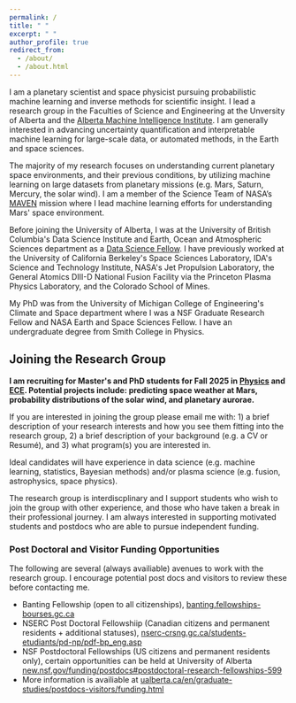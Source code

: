 ```yaml
---
permalink: /
title: " "
excerpt: " "
author_profile: true
redirect_from: 
  - /about/
  - /about.html
---
```


I am a planetary scientist and space physicist pursuing probabilistic machine learning and inverse methods for scientific insight. I lead a research group in the Faculties of Science and Engineering at the Unversity of Alberta and the [Alberta Machine Intelligence Institute](https://www.amii.ca/). I am generally interested in advancing uncertainty quantification and interpretable machine learning for large-scale data, or automated methods, in the Earth and space sciences.

The majority of my research focuses on understanding current planetary space environments, and their previous conditions, by utilizing machine learning on large datasets from planetary missions (e.g. Mars, Saturn, Mercury, the solar wind). I am a member of the Science Team of NASA’s [MAVEN](https://science.nasa.gov/mission/maven/) mission where I lead machine learning efforts for understanding Mars' space environment. 

Before joining the University of Alberta, I was at the University of British Columbia's Data Science Institute and Earth, Ocean and Atmospheric Sciences department as a [Data Science Fellow](https://dsi.ubc.ca/projects/2023/gaussian-processes-advancing-understanding-planetary-magnetism-spacecraft). I have previously worked at the University of California Berkeley's Space Sciences Laboratory, IDA's Science and Technology Institute, NASA's Jet Propulsion Laboratory, the General Atomics DIII-D National Fusion Facility via the Princeton Plasma Physics Laboratory, and the Colorado School of Mines. 

My PhD was from the University of Michigan College of Engineering's Climate and Space department where I was a NSF Graduate Research Fellow and NASA Earth and Space Sciences Fellow. I have an undergraduate degree from Smith College in Physics. 

## Joining the Research Group

**I am recruiting for Master's and PhD students for Fall 2025 in [Physics](https://www.ualberta.ca/en/physics/index.html) and [ECE](https://www.ualberta.ca/en/engineering/electrical-computer-engineering/index.html). Potential projects include: predicting space weather at Mars, probability distributions of the solar wind, and planetary aurorae.**

If you are interested in joining the group please email me with: 1) a brief description of your research interests and how you see them fitting into the research group, 2) a brief description of your background (e.g. a CV or Resumé), and 3) what program(s) you are interested in. 

Ideal candidates will have experience in data science (e.g. machine learning, statistics, Bayesian methods) and/or plasma science (e.g. fusion, astrophysics, space physics). 

The research group is interdiscplinary and I support students who wish to join the group with other experience, and those who have taken a break in their professional journey. I am always interested in supporting motivated students and postdocs who are able to pursue independent funding.

### Post Doctoral and Visitor Funding Opportunities

The following are several (always availiable) avenues to work with the research group. I encourage potential post docs and visitors to review these before contacting me.

  - Banting Fellowship (open to all citizenships), [banting.fellowships-bourses.gc.ca](https://banting.fellowships-bourses.gc.ca)
  - NSERC Post Doctoral Fellowshiip (Canadian citizens and permanent residents + additional statuses), [nserc-crsng.gc.ca/students-etudiants/pd-np/pdf-bp_eng.asp](https://www.nserc-crsng.gc.ca/students-etudiants/pd-np/pdf-bp_eng.asp)
  - NSF Postdoctoral Fellowships (US citizens and permanent residents only), certain opportunities can be held at University of Alberta [new.nsf.gov/funding/postdocs#postdoctoral-research-fellowships-599](https://new.nsf.gov/funding/postdocs#postdoctoral-research-fellowships-599)
  - More information is availiable at [ualberta.ca/en/graduate-studies/postdocs-visitors/funding.html](https://www.ualberta.ca/en/graduate-studies/postdocs-visitors/funding.html)

<!-- ### Updates

- Jan. 2025: A. R. Azari joins University of Alberta. 

-->













